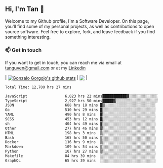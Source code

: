 ## Hi, I'm Tan 👋

Welcome to my Github profile, I´m a Software Developer. On this page, you'll find some of my personal projects, as well as contributions to open source software. Feel free to explore, fork, and leave feedback if you find something interesting.

### 📫 Get in touch

If you want to get in touch, you can reach me via email at [tanguven@gmail.com](mailto:tanguven@gmail.com) or at my [Linkedin](https://www.linkedin.com/in/tanguven/)

| <a href="https://github.com/tnguven"><img align="center" src="https://github-readme-stats.vercel.app/api?username=tnguven&show_icons=true&include_all_commits=true&theme=gotham&hide_border=true" alt="Gonzalo Gorgojo's github stats" /></a> | <a href="https://github.com/tnguven"><img align="center" src="https://github-readme-stats.vercel.app/api/top-langs/?username=tnguven&layout=compact&theme=gotham&hide_border=true" /></a> |

<!--START_SECTION:waka-->

```txt
Total Time: 12,700 hrs 27 mins

JavaScript                 6,023 hrs 22 mins███████████▓░░░░░░░░░░░░░   46.41 %
TypeScript                 2,927 hrs 50 mins█████▓░░░░░░░░░░░░░░░░░░░   22.56 %
JSON                       688 hrs 18 mins █▒░░░░░░░░░░░░░░░░░░░░░░░   05.30 %
Go                         510 hrs 29 mins █░░░░░░░░░░░░░░░░░░░░░░░░   03.93 %
YAML                       490 hrs 8 mins  █░░░░░░░░░░░░░░░░░░░░░░░░   03.78 %
SCSS                       453 hrs 12 mins █░░░░░░░░░░░░░░░░░░░░░░░░   03.49 %
sh                         404 hrs 49 mins ▓░░░░░░░░░░░░░░░░░░░░░░░░   03.12 %
Other                      277 hrs 46 mins ▓░░░░░░░░░░░░░░░░░░░░░░░░   02.14 %
HTML                       198 hrs 3 mins  ▒░░░░░░░░░░░░░░░░░░░░░░░░   01.53 %
Bash                       165 hrs 50 mins ▒░░░░░░░░░░░░░░░░░░░░░░░░   01.28 %
Docker                     116 hrs 9 mins  ▒░░░░░░░░░░░░░░░░░░░░░░░░   00.90 %
Markdown                   109 hrs 54 mins ▒░░░░░░░░░░░░░░░░░░░░░░░░   00.85 %
Python                     107 hrs 27 mins ▒░░░░░░░░░░░░░░░░░░░░░░░░   00.83 %
Makefile                   84 hrs 39 mins  ░░░░░░░░░░░░░░░░░░░░░░░░░   00.65 %
GraphQL                    65 hrs 39 mins  ░░░░░░░░░░░░░░░░░░░░░░░░░   00.51 %
```

<!--END_SECTION:waka-->

